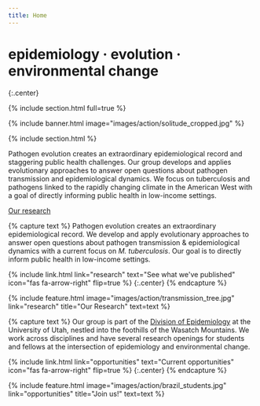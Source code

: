 ```yaml
---
title: Home
---
```


# epidemiology · evolution · environmental change


{:.center}

{% include section.html full=true %}

{% include banner.html image="images/action/solitude_cropped.jpg" %}

{% include section.html %}

Pathogen evolution creates an extraordinary epidemiological record and staggering public health challenges. Our group develops and applies evolutionary approaches to answer open questions about pathogen transmission and epidemiological dynamics. We focus on tuberculosis and pathogens linked to the rapidly changing climate in the American West with a goal of directly informing public health in low-income settings.  

[Our research](research)

{% capture text %}
Pathogen evolution creates an extraordinary epidemiological record. We develop and apply evolutionary approaches to answer open questions about pathogen transmission & epidemiological dynamics with a current focus on *M. tuberculosis*. Our goal is to directly inform public health in low-income settings. 

{%
  include link.html
  link="research"
  text="See what we've published"
  icon="fas fa-arrow-right"
  flip=true
%} 
{:.center} {% endcapture %}

{%
  include feature.html
  image="images/action/transmission_tree.jpg"
  link="research"
  title="Our Research"
  text=text
%}

{% capture text %}
Our group is part of the [Division of Epidemiology](https://medicine.utah.edu/internal-medicine/epidemiology) at the University of Utah, nestled into the foothills of the Wasatch Mountains. We work across disciplines and have several research openings for students and fellows at the intersection of epidemiology and environmental change. 

{%
  include link.html
  link="opportunities"
  text="Current opportunities"
  icon="fas fa-arrow-right"
  flip=true
%} 
{:.center} {% endcapture %}

{%
  include feature.html
  image="images/action/brazil_students.jpg"
  link="opportunities"
  title="Join us!"
  text=text
%}
